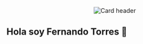 <div align="center">
  <img src="https://github.com/user-attachments/assets/c1d00548-16f0-439f-a26e-2821d35ed241" alt="Card header"/>
</div>

## Hola soy Fernando Torres 👋


<!--
**FernandoTR/FernandoTR** is a ✨ _special_ ✨ repository because its `README.md` (this file) appears on your GitHub profile.

Here are some ideas to get you started:

- 🔭 I’m currently working on ...
- 🌱 I’m currently learning ...
- 👯 I’m looking to collaborate on ...
- 🤔 I’m looking for help with ...
- 💬 Ask me about ...
- 📫 How to reach me: ...
- 😄 Pronouns: ...
- ⚡ Fun fact: ...
-->
